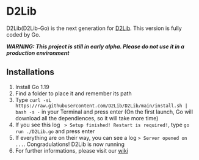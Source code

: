 # D2Lib
D2Lib(D2Lib-Go) is the next generation for [D2Lib](https://github.com/ArthurZhou/D2Lib). This version is fully coded by Go.

***WARNING: This project is still in early alpha. Please do not use it in a production environment***

## Installations
1. Install Go 1.19
2. Find a folder to place it and remember its path
3. Type `curl -sL https://raw.githubusercontent.com/D2Lib/D2Lib/main/install.sh | bash -s -` in your Terminal and press enter
(On the first launch, Go will download all the dependiences, so it will take more time)
4. If you see this log ` > Setup finished! Restart is required!`, type `go run ./D2Lib.go` and press enter
5. If everything are on their way, you can see a log `> Server opened on ...`. Congradulations! D2Lib is now running
6. For further informations, please visit our [wiki](https://github.com/D2Lib/D2Lib/wiki)
